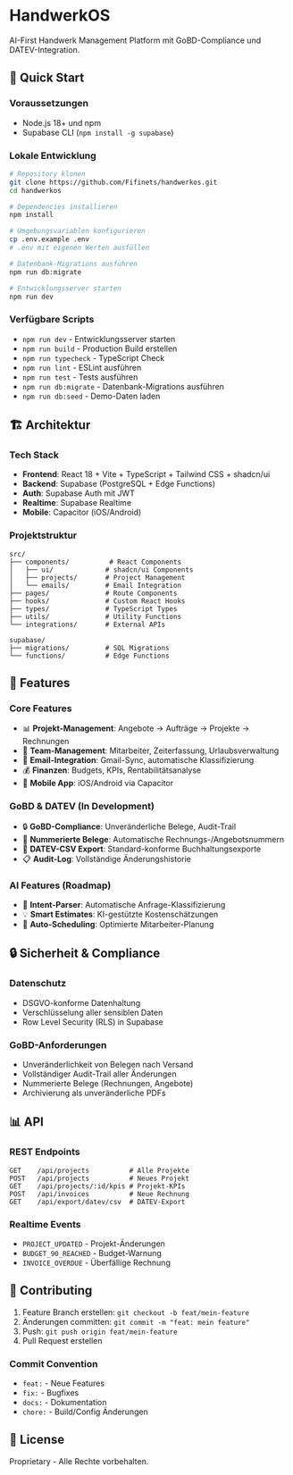 # HandwerkOS

AI-First Handwerk Management Platform mit GoBD-Compliance und DATEV-Integration.

## 🚀 Quick Start

### Voraussetzungen
- Node.js 18+ und npm
- Supabase CLI (`npm install -g supabase`)

### Lokale Entwicklung

```sh
# Repository klonen
git clone https://github.com/Fifinets/handwerkos.git
cd handwerkos

# Dependencies installieren  
npm install

# Umgebungsvariablen konfigurieren
cp .env.example .env
# .env mit eigenen Werten ausfüllen

# Datenbank-Migrations ausführen
npm run db:migrate

# Entwicklungsserver starten
npm run dev
```

### Verfügbare Scripts

- `npm run dev` - Entwicklungsserver starten
- `npm run build` - Production Build erstellen
- `npm run typecheck` - TypeScript Check
- `npm run lint` - ESLint ausführen
- `npm run test` - Tests ausführen
- `npm run db:migrate` - Datenbank-Migrations ausführen
- `npm run db:seed` - Demo-Daten laden

## 🏗️ Architektur

### Tech Stack
- **Frontend**: React 18 + Vite + TypeScript + Tailwind CSS + shadcn/ui
- **Backend**: Supabase (PostgreSQL + Edge Functions)
- **Auth**: Supabase Auth mit JWT
- **Realtime**: Supabase Realtime
- **Mobile**: Capacitor (iOS/Android)

### Projektstruktur
```
src/
├── components/          # React Components
│   ├── ui/             # shadcn/ui Components
│   ├── projects/       # Project Management
│   └── emails/         # Email Integration
├── pages/              # Route Components
├── hooks/              # Custom React Hooks
├── types/              # TypeScript Types
├── utils/              # Utility Functions
└── integrations/       # External APIs

supabase/
├── migrations/         # SQL Migrations
└── functions/          # Edge Functions
```

## 🔧 Features

### Core Features
- 📊 **Projekt-Management**: Angebote → Aufträge → Projekte → Rechnungen
- 👥 **Team-Management**: Mitarbeiter, Zeiterfassung, Urlaubsverwaltung
- 📧 **Email-Integration**: Gmail-Sync, automatische Klassifizierung
- 💰 **Finanzen**: Budgets, KPIs, Rentabilitätsanalyse
- 📱 **Mobile App**: iOS/Android via Capacitor

### GoBD & DATEV (In Development)
- 🔒 **GoBD-Compliance**: Unveränderliche Belege, Audit-Trail
- 📄 **Nummerierte Belege**: Automatische Rechnungs-/Angebotsnummern  
- 💾 **DATEV-CSV Export**: Standard-konforme Buchhaltungsexporte
- 📋 **Audit-Log**: Vollständige Änderungshistorie

### AI Features (Roadmap)
- 🤖 **Intent-Parser**: Automatische Anfrage-Klassifizierung
- 💡 **Smart Estimates**: KI-gestützte Kostenschätzungen
- 📅 **Auto-Scheduling**: Optimierte Mitarbeiter-Planung

## 🔒 Sicherheit & Compliance

### Datenschutz
- DSGVO-konforme Datenhaltung
- Verschlüsselung aller sensiblen Daten
- Row Level Security (RLS) in Supabase

### GoBD-Anforderungen
- Unveränderlichkeit von Belegen nach Versand
- Vollständiger Audit-Trail aller Änderungen
- Nummerierte Belege (Rechnungen, Angebote)
- Archivierung als unveränderliche PDFs

## 📊 API

### REST Endpoints
```
GET    /api/projects          # Alle Projekte
POST   /api/projects          # Neues Projekt  
GET    /api/projects/:id/kpis # Projekt-KPIs
POST   /api/invoices          # Neue Rechnung
GET    /api/export/datev/csv  # DATEV-Export
```

### Realtime Events
- `PROJECT_UPDATED` - Projekt-Änderungen
- `BUDGET_90_REACHED` - Budget-Warnung
- `INVOICE_OVERDUE` - Überfällige Rechnung

## 🤝 Contributing

1. Feature Branch erstellen: `git checkout -b feat/mein-feature`
2. Änderungen committen: `git commit -m "feat: mein feature"`
3. Push: `git push origin feat/mein-feature`
4. Pull Request erstellen

### Commit Convention
- `feat:` - Neue Features
- `fix:` - Bugfixes  
- `docs:` - Dokumentation
- `chore:` - Build/Config Änderungen

## 📝 License

Proprietary - Alle Rechte vorbehalten.
